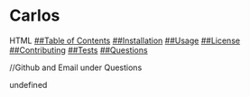 # Carlos

  HTML
  [##Table of Contents](#table-of-contents)
  [##Installation](#instalation)
  [##Usage](#usage)
  [##License](#license)
  [##Contributing](#contributing)
  [##Tests](#tests)
  [##Questions](#questions)


//Github and Email under Questions 


  undefined
